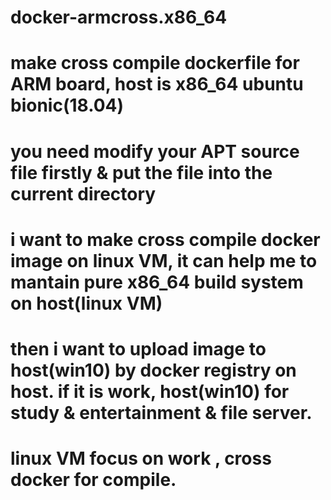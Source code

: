 # docker-armcross.x86_64

# make cross compile dockerfile for ARM board, host is x86_64 ubuntu bionic(18.04)
# you need modify your APT source file firstly & put the file into the current directory

# i want to make cross compile docker image on linux VM, it can help me to mantain pure x86_64 build system on host(linux VM)

# then i want to upload image to host(win10) by docker registry on host. if it is work, host(win10) for study & entertainment & file server.
# linux VM focus on work , cross docker for compile.
